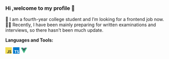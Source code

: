 ### Hi ,welcome to my profile 👋
<!--
**dragon-liu/dragon-liu** is a ✨ _special_ ✨ repository because its `README.md` (this file) appears on your GitHub profile.
- 👯 I’m looking to collaborate on ...
- 🤔 I’m looking for help with ...
- 🏫 I’m a university student at Hust.
- 💪 Language used: html, css, javascript, c/c++, java, python.
- 🕗 I'm from China and love watching animes.
- 🍥 I enjoy reading books of psychology, literature, sociology, history and ...
Here are some ideas to get you started:
-->
👀 I am a fourth-year college student and I’m looking for a frontend job now.  
👨‍💻 Recently, I have been mainly preparing for written examinations and interviews, so there hasn't been much update.

**Languages and Tools:**  

<code><img height="20" src="https://raw.githubusercontent.com/github/explore/80688e429a7d4ef2fca1e82350fe8e3517d3494d/topics/javascript/javascript.png"></code>
<code><img height="20" src="https://raw.githubusercontent.com/github/explore/80688e429a7d4ef2fca1e82350fe8e3517d3494d/topics/typescript/typescript.png"></code>
<code><img height="20" src="https://raw.githubusercontent.com/github/explore/80688e429a7d4ef2fca1e82350fe8e3517d3494d/topics/vue/vue.png"></code>


